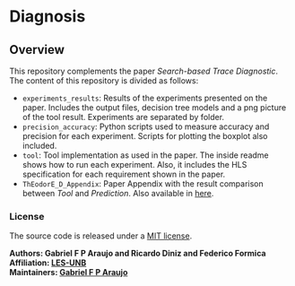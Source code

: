 # Diagnosis

## Overview
This repository complements the paper _Search-based Trace Diagnostic_.
The content of this repository is divided as follows:

- `experiments_results`: Results of the experiments presented on the paper. Includes the output files, decision tree models and a png picture of the tool result. Experiments are separated by folder.
- `precision_accuracy`: Python scripts used to measure accuracy and precision for each experiment. Scripts for plotting the boxplot also included.
- `tool`: Tool implementation as used in the paper. The inside readme shows how to run each experiment. Also, it includes the HLS specification for each requirement shown in the paper.
- `ThEodorE_D_Appendix`: Paper Appendix with the result comparison between _Tool_ and _Prediction_. Also available in [here](https://zenodo.org/records/12520835).

### License

The source code is released under a [MIT license](LICENSE).

**Authors: Gabriel F P Araujo and Ricardo Diniz and Federico Formica<br />
Affiliation: [LES-UNB](https://les.unb.br/ladecic/)<br />
Maintainers: [Gabriel F P Araujo](mailto:gabriel.fp.araujo@gmail.com)**

